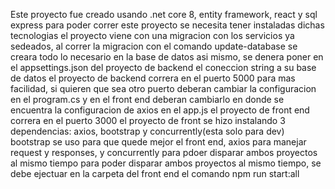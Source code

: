 Este proyecto fue creado usando .net core 8, entity framework, react y sql express
para poder correr este proyecto se necesita tener instaladas dichas tecnologias
el proyecto viene con una migracion con los servicios ya sedeados, al correr la migracion con el comando update-database se creara todo lo necesario en la base de datos
asi mismo, se denera poner en el appsettings.json del proyecto de backend el coneccion string a su base de datos
el proyecto de backend correra en el puerto 5000 para mas facilidad, si quieren que sea otro puerto deberan cambiar la configuracion en el program.cs y en el front end deberan cambiarlo en donde se encuentra la configuracion de axios en el app.js
el proyecto de front end correra en el puerto 3000
el proyecto de front se hizo instalando 3 dependencias: axios, bootstrap y concurrently(esta solo para dev)
bootstrap se uso para que quede mejor el front end, axios para manejar request y responses, y concurrently para pdoer disparar ambos proyectos al mismo tiempo
para poder disparar ambos proyectos al mismo tiempo, se debe ejectuar en la carpeta del front end el comando npm run start:all